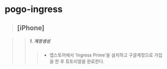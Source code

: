 # pogo-ingress

> ## [iPhone]

> >##### 1. 계정생성
> > > - 앱스토어에서 'Ingress Prime'을 설치하고 구글계정으로 가입을 한 후 튜토리얼을 완료한다.
